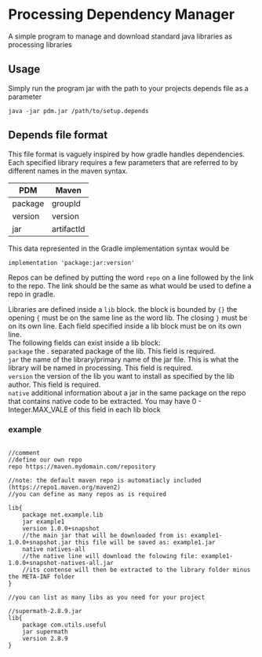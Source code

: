 # Processing Dependency Manager
A simple program to manage and download standard java libraries as processing libraries 

## Usage
Simply run the program jar with the path to your projects depends file as a parameter
```shell
java -jar pdm.jar /path/to/setup.depends
```

## Depends file format
This file format is vaguely inspired by how gradle handles dependencies.  
Each specified library requires a few parameters that are referred to by different names in the maven syntax.

| PDM     | Maven      |
|---------|------------|
| package | groupId    |
| version | version    |
| jar     | artifactId |

This data represented in the Gradle implementation syntax would be
```grale
implementation 'package:jar:version'
```
Repos can be defined by putting the word `repo` on a line followed by the link to the repo. The link should be the same as what would be used to define a repo in gradle.

Libraries are defined inside a `lib` block. the block is bounded by `{}` the opening `{` must be on the same line as the word lib. The closing `}` must be on its own line.
Each field specified inside a lib block must be on its own line.  
The following fields can exist inside a lib block:  
`package` the . separated package of the lib. This field is required.  
`jar` the name of the library/primary name of the jar file. This is what the library will be named in processing. This field is required.  
`version` the version of the lib you want to install as specified by the lib author. This field is required.  
`native` additional information about a jar in the same package on the repo that contains native code to be extracted. You may have 0 - Integer.MAX_VALE of this field in each lib block

### example
```depends

//comment
//define our own repo
repo https://maven.mydomain.com/repository

//note: the default maven repo is automatiacly included (https://repo1.maven.org/maven2)
//you can define as many repos as is required

lib{
    package net.example.lib
    jar example1
    version 1.0.0+snapshot
    //the main jar that will be downloaded from is: example1-1.0.0+snapshot.jar this file will be saved as: example1.jar
    native natives-all
    //the native line will download the folowing file: example1-1.0.0+snapshot-natives-all.jar
    //its contense will then be extracted to the library folder minus the META-INF folder
}

//you can list as many libs as you need for your project 

//supermath-2.8.9.jar
lib{
    package com.utils.useful
    jar supermath
    version 2.8.9
}

```